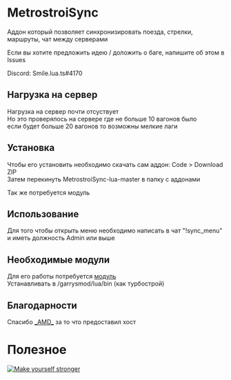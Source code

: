 # MetrostroiSync

Аддон который позволяет синхронизировать поезда, стрелки, маршруты, чат между серверами

Если вы хотите предложить идею / доложить о баге, напишите об этом в Issues

Discord: Smile.lua.ts#4170

## Нагрузка на сервер

Нагрузка на сервер почти отсуствует\
Но это проверялось на сервере где не больше 10 вагонов было\
если будет больше 20 вагонов то возможны мелкие лаги

## Установка
Чтобы его установить необходимо скачать сам аддон: Code > Download ZIP\
Затем перекинуть MetrostroiSync-lua-master в папку с аддонами

Так же потребуется модуль

## Использование
Для того чтобы открыть меню необходимо написать в чат "!sync_menu" и иметь должность Admin или выше

## Необходимые модули

Для его работы потребуется [модуль](https://github.com/FredyH/GWSockets/releases/tag/1.2.0)\
Устанавливать в /garrysmod/lua/bin (как турбострой)

## Благодарности
Спасибо [\_AMD\_](https://blog.amd-nick.me/) за то что предоставил хост


# Полезное
[![Make yourself stronger](http://img.youtube.com/vi/PsO6ZnUZI0g/maxresdefault.jpg)](http://www.youtube.com/watch?v=PsO6ZnUZI0g)
